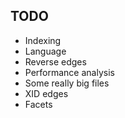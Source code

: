 ## TODO

- Indexing
- Language
- Reverse edges
- Performance analysis
- Some really big files
- XID edges
- Facets
